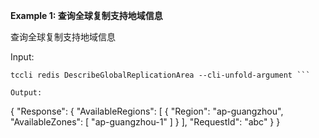 **Example 1: 查询全球复制支持地域信息**

查询全球复制支持地域信息

Input: 

```
tccli redis DescribeGlobalReplicationArea --cli-unfold-argument ```

Output: 
```
{
    "Response": {
        "AvailableRegions": [
            {
                "Region": "ap-guangzhou",
                "AvailableZones": [
                    "ap-guangzhou-1"
                ]
            }
        ],
        "RequestId": "abc"
    }
}
```


